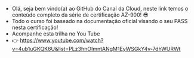 - Olá, seja bem vindo(a) ao GitHub do Canal da Cloud, neste link temos o conteúdo completo da série de certificação AZ-900! 😎
- Todo o curso foi baseado na documentação oficial visando o seu PASS nesta certificação!
- Acompanhe esta trilha no You Tube
- 👉 https://www.youtube.com/watch?v=4ub1uGKQK6U&list=PLz3hnOImntANgM1EyWSGkY4v-7dhWURWt

